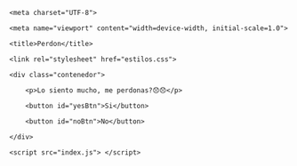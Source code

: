 <!DOCTYPE html>

<html lang="es">

<head>

    <meta charset="UTF-8">

    <meta name="viewport" content="width=device-width, initial-scale=1.0">

    <title>Perdon</title>

    <link rel="stylesheet" href="estilos.css">

</head>

<body>

    



    <div class="contenedor">

        <p>Lo siento mucho, me perdonas?😞😞</p>

        <button id="yesBtn">Si</button>

        <button id="noBtn">No</button>

    </div>

    <script src="index.js"> </script>



</body>

</html>

<!---
Dsvid22/Dsvid22 is a ✨ special ✨ repository because its `README.md` (this file) appears on your GitHub profile.
You can click the Preview link to take a look at your changes.
--->
